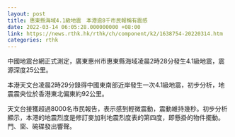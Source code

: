 ```yaml
---
layout: post
title: 惠東縣海域4.1級地震　本港逾8千市民報稱有震感
date: 2022-03-14 06:05:28.000000000 +08:00
link: https://news.rthk.hk/rthk/ch/component/k2/1638754-20220314.htm
categories: rthk
---
```


中國地震台網正式測定，廣東惠州市惠東縣海域凌晨2時28分發生4.1級地震，震源深度25公里。

本港天文台凌晨2時29分錄得中國東南部近岸發生一次4.1級地震，初步分析，地震震央位於香港東北偏東約92公里。

天文台接獲超過8000名市民報告，表示感到輕微震動，震動維持幾秒。初步分析顯示，本港的地震烈度是修訂麥加利地震烈度表的第四度，即懸掛的物件擺動。門、窗、碗碟發出響聲。
